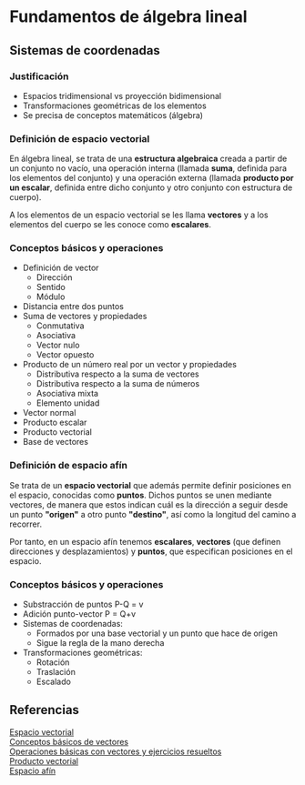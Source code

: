 # Fundamentos de álgebra lineal

## Sistemas de coordenadas

### Justificación

- Espacios tridimensional vs proyección bidimensional
- Transformaciones geométricas de los elementos
- Se precisa de conceptos matemáticos (álgebra)

### Definición de espacio vectorial

En álgebra lineal, se trata de una __estructura algebraica__ creada a partir de un conjunto no vacío, una operación interna (llamada __suma__, definida para los elementos del conjunto) y una operación externa (llamada __producto por un escalar__, definida entre dicho conjunto y otro conjunto con estructura de cuerpo).

A los elementos de un espacio vectorial se les llama __vectores__ y a los elementos del cuerpo se les conoce como __escalares__.

### Conceptos básicos y operaciones

- Definición de vector
  - Dirección
  - Sentido
  - Módulo
- Distancia entre dos puntos
- Suma de vectores y propiedades
  - Conmutativa
  - Asociativa
  - Vector nulo
  - Vector opuesto
- Producto de un número real por un vector y propiedades
  - Distributiva respecto a la suma de vectores
  - Distributiva respecto a la suma de números
  - Asociativa mixta
  - Elemento unidad
- Vector normal
- Producto escalar
- Producto vectorial
- Base de vectores

### Definición de espacio afín

Se trata de un __espacio vectorial__ que además permite definir posiciones en el espacio, conocidas como __puntos__. Dichos puntos se unen mediante vectores, de manera que estos indican cuál es la dirección a seguir desde un punto __"origen"__ a otro punto __"destino"__, así como la longitud del camino a recorrer.

Por tanto, en un espacio afín tenemos __escalares__, __vectores__ (que definen direcciones y desplazamientos) y __puntos__, que especifican posiciones en el espacio.

### Conceptos básicos y operaciones

- Substracción de puntos P-Q = v
- Adición punto-vector P = Q+v
- Sistemas de coordenadas:
  - Formados por una base vectorial y un punto que hace de origen
  - Sigue la regla de la mano derecha
- Transformaciones geométricas:
  - Rotación
  - Traslación
  - Escalado

## Referencias

[Espacio vectorial](https://es.wikipedia.org/wiki/Espacio_vectorial)  
[Conceptos básicos de vectores](https://calculo.cc/temas/temas_geometria_analitica/vectores_espacio/teoria/vector.html)  
[Operaciones básicas con vectores y ejercicios resueltos](https://www.superprof.es/apuntes/escolar/matematicas/analitica/vectores/operaciones-de-vectores-en-el-espacio.html)  
[Producto vectorial](https://www.centroestudioscervantinos.es/producto-vectorial/#Producto_vectorial_de_dos_vectores)  
[Espacio afín](https://es.wikipedia.org/wiki/Espacio_af%C3%ADn)